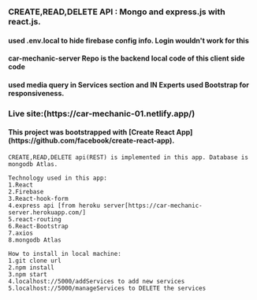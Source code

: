 
### CREATE,READ,DELETE API : Mongo and express.js with react.js.
<h4>used .env.local to hide firebase config info. Login wouldn't work for this</h4>
<h4>car-mechanic-server Repo is the backend local code of this client side code</h4>
<h4>used media query in Services section and IN Experts used Bootstrap for responsiveness.</h4>

<h3>Live site:(https://car-mechanic-01.netlify.app/)</h3>

<h4>This project was bootstrapped with [Create React App](https://github.com/facebook/create-react-app).</h4>

```
CREATE,READ,DELETE api(REST) is implemented in this app. Database is mongodb Atlas.
```
```
Technology used in this app:
1.React
2.Firebase
3.React-hook-form
4.express api [from heroku server[https://car-mechanic-server.herokuapp.com/]
5.react-routing
6.React-Bootstrap
7.axios
8.mongodb Atlas
```


```
How to install in local machine:
1.git clone url
2.npm install
3.npm start
4.localhost://5000/addServices to add new services
5.localhost://5000/manageServices to DELETE the services
```
